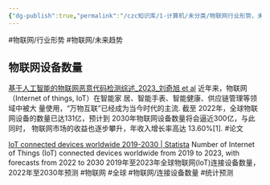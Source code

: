 ```yaml
---
{"dg-publish":true,"permalink":"/czc知识库/1-计算机/未分类/物联网行业形势，未来趋势/","dgPassFrontmatter":true,"created":"2024-06-18T17:45:21.001+08:00","updated":"2024-12-08T12:27:33.576+08:00"}
---
```



#物联网/行业形势 #物联网/未来趋势
## 物联网设备数量
[基于人工智能的物联网恶意代码检测综述_2023_刘奇旭 et al](../../../Zotero/storage/基于人工智能的物联网恶意代码检测综述_2023_刘奇旭%20et%20al.pdf)
近年来，物联网（Internet of things, IoT）在智能家 居、智能手表、智能健康、供应链管理等领域中被大 量使用，“万物互联”已经成为当今时代的主流. 截至 2022年，全球物联网设备的数量已达131亿，预计到 2030年物联网设备数量将会逼近300亿，与此同时， 物联网市场的收益也逐步攀升，年收入增长率高达 13.60%[1].
#论文

[IoT connected devices worldwide 2019-2030 | Statista](https://www.statista.com/statistics/1183457/iot-connected-devices-worldwide/)
Number of Internet of Things (IoT) connected devices worldwide from 2019 to 2023, with forecasts from 2022 to 2030
2019年至2023年全球物联网(loT)连接设备数量，2022年至2030年预测
#物联网 #全球 #物联网/连接设备数量 #统计预测

